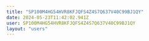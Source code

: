 ```yaml
---
title: "SP100M4HG54HVR8KFJQFS4Z4S7Q637V40C99BJ1QY"
date: 2024-05-23T11:42:02.941Z
user: SP100M4HG54HVR8KFJQFS4Z4S7Q637V40C99BJ1QY
layout: "users"
---
```

    